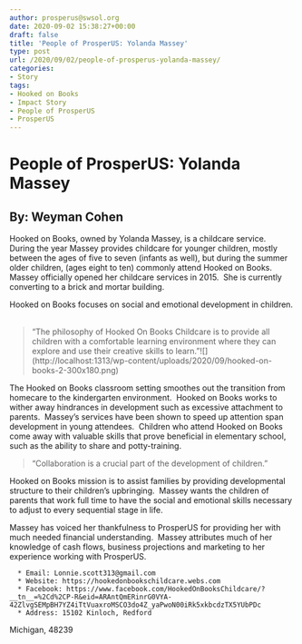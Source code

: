 ```yaml
---
author: prosperus@swsol.org
date: 2020-09-02 15:38:27+00:00
draft: false
title: 'People of ProsperUS: Yolanda Massey'
type: post
url: /2020/09/02/people-of-prosperus-yolanda-massey/
categories:
- Story
tags:
- Hooked on Books
- Impact Story
- People of ProsperUS
- ProsperUS
---
```


# People of ProsperUS: Yolanda Massey




## By: Weyman Cohen


Hooked on Books, owned by Yolanda Massey, is a childcare service.  During the year Massey provides childcare for younger children, mostly between the ages of five to seven (infants as well), but during the summer older children, (ages eight to ten) commonly attend Hooked on Books. Massey officially opened her childcare services in 2015.  She is currently converting to a brick and mortar building.  

Hooked on Books focuses on social and emotional development in children.   


<blockquote>“The philosophy of Hooked On Books Childcare is to provide all children with a comfortable learning environment where they can explore and use their creative skills to learn.”![](http://localhost:1313/wp-content/uploads/2020/09/hooked-on-books-2-300x180.png)

</blockquote>


The Hooked on Books classroom setting smoothes out the transition from homecare to the kindergarten environment.  Hooked on Books works to wither away hindrances in development such as excessive attachment to parents.  Massey’s services have been shown to speed up attention span development in young attendees.  Children who attend Hooked on Books come away with valuable
skills that prove beneficial in elementary school, such as the ability to share and potty-training.



<blockquote>“Collaboration is a crucial part of the development of children.”
</blockquote>


Hooked on Books mission is to assist families by providing developmental structure to their children’s upbringing.  Massey wants the children of parents that work full time to have the social and emotional skills necessary to adjust to every sequential stage in life.  

Massey has voiced her thankfulness to ProsperUS for providing her with much needed financial understanding.  Massey attributes much of her knowledge of cash flows, business projections and marketing to her experience working with ProsperUS.




 	  * Email: Lonnie.scott313@gmail.com
 	  * Website: https://hookedonbookschildcare.webs.com
 	  * Facebook: https://www.facebook.com/HookedOnBooksChildcare/?__tn__=%2Cd%2CP-R&eid=ARAntQmERinrG0VYA-42ZlvgSEMpBH7YZ4iTtVuaxroMSCO3do4Z_yaPwoN00iRk5xkbcdzTX5YUbPDc
 	  * Address: 15102 Kinloch, Redford
Michigan, 48239


